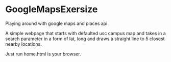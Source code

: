 GoogleMapsExersize
==================

Playing around with google maps and places api

A simple webpage that starts with  defaulted usc campus map and takes in a search parameter in a form of lat, long and draws a straight line to 5 closest nearby locations.

Just run  home.html is your browser.
